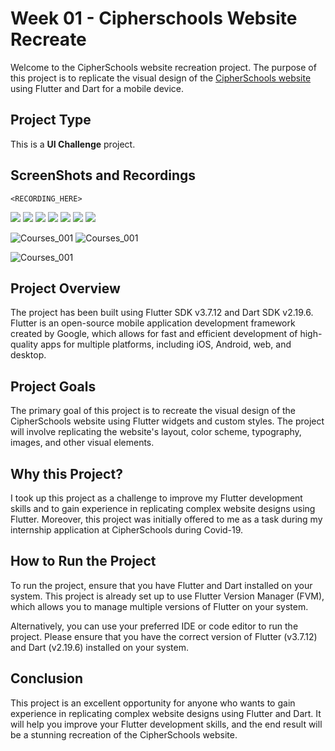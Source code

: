 # Week 01 - Cipherschools Website Recreate

Welcome to the CipherSchools website recreation project. The purpose of this project is to replicate the visual design of the [CipherSchools website](https://www.cipherschools.com/ "CipherSchools Website") using Flutter and Dart for a mobile device.

## Project Type

This is a **UI Challenge** project.

## ScreenShots and Recordings

`<RECORDING_HERE>`


![](README/image/Home_001.jpg) ![](README/image/Home_002.jpg) ![](README/image/Home_003.jpg) ![](README/image/Home_004.jpg) ![](README/image/Home_005.jpg) ![](README/image/Home_006.jpg) ![](README/image/Home_007.jpg)


![Courses_001](README/image/Courses_001.jpg) ![Courses_001](README/image/Courses_002.jpg)


![Courses_001](https://file+.vscode-resource.vscode-cdn.net/i%3A/Ron/Programming/Flutter/Projects/flutter-ui-challenges/week_01_cipherschools_recreate/README/image/Registration_001.jpg)

## Project Overview

The project has been built using Flutter SDK v3.7.12 and Dart SDK v2.19.6. Flutter is an open-source mobile application development framework created by Google, which allows for fast and efficient development of high-quality apps for multiple platforms, including iOS, Android, web, and desktop.

## Project Goals

The primary goal of this project is to recreate the visual design of the CipherSchools website using Flutter widgets and custom styles. The project will involve replicating the website's layout, color scheme, typography, images, and other visual elements.

## Why this Project?

I took up this project as a challenge to improve my Flutter development skills and to gain experience in replicating complex website designs using Flutter. Moreover, this project was initially offered to me as a task during my internship application at CipherSchools during Covid-19.

## How to Run the Project

To run the project, ensure that you have Flutter and Dart installed on your system. This project is already set up to use Flutter Version Manager (FVM), which allows you to manage multiple versions of Flutter on your system.

Alternatively, you can use your preferred IDE or code editor to run the project. Please ensure that you have the correct version of Flutter (v3.7.12) and Dart (v2.19.6) installed on your system.

## Conclusion

This project is an excellent opportunity for anyone who wants to gain experience in replicating complex website designs using Flutter and Dart. It will help you improve your Flutter development skills, and the end result will be a stunning recreation of the CipherSchools website.

